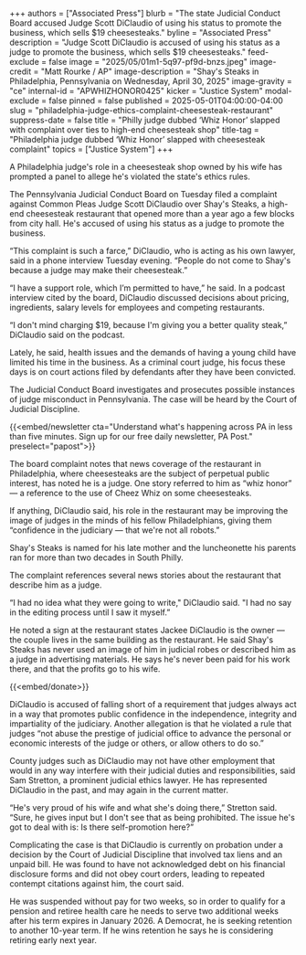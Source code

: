 +++
authors = ["Associated Press"]
blurb = "The state Judicial Conduct Board accused Judge Scott DiClaudio of using his status to promote the business, which sells $19 cheesesteaks."
byline = "Associated Press"
description = "Judge Scott DiClaudio is accused of using his status as a judge to promote the business, which sells $19 cheesesteaks."
feed-exclude = false
image = "2025/05/01m1-5q97-pf9d-bnzs.jpeg"
image-credit = "Matt Rourke / AP"
image-description = "Shay's Steaks in Philadelphia, Pennsylvania on Wednesday, April 30, 2025"
image-gravity = "ce"
internal-id = "APWHIZHONOR0425"
kicker = "Justice System"
modal-exclude = false
pinned = false
published = 2025-05-01T04:00:00-04:00
slug = "philadelphia-judge-ethics-complaint-cheesesteak-restaurant"
suppress-date = false
title = "Philly judge dubbed ‘Whiz Honor’ slapped with complaint over ties to high-end cheesesteak shop"
title-tag = "Philadelphia judge dubbed ‘Whiz Honor’ slapped with cheesesteak complaint"
topics = ["Justice System"]
+++

A Philadelphia judge&#39;s role in a cheesesteak shop owned by his wife has prompted a panel to allege he&#39;s violated the state&#39;s ethics rules.

The Pennsylvania Judicial Conduct Board on Tuesday filed a complaint against Common Pleas Judge Scott DiClaudio over Shay&#39;s Steaks, a high-end cheesesteak restaurant that opened more than a year ago a few blocks from city hall. He&#39;s accused of using his status as a judge to promote the business.

“This complaint is such a farce,” DiClaudio, who is acting as his own lawyer, said in a phone interview Tuesday evening. “People do not come to Shay&#39;s because a judge may make their cheesesteak.”

“I have a support role, which I’m permitted to have,” he said. In a podcast interview cited by the board, DiClaudio discussed decisions about pricing, ingredients, salary levels for employees and competing restaurants.

“I don&#39;t mind charging $19, because I&#39;m giving you a better quality steak,” DiClaudio said on the podcast.

Lately, he said, health issues and the demands of having a young child have limited his time in the business. As a criminal court judge, his focus these days is on court actions filed by defendants after they have been convicted.

The Judicial Conduct Board investigates and prosecutes possible instances of judge misconduct in Pennsylvania. The case will be heard by the Court of Judicial Discipline.

{{<embed/newsletter cta="Understand what&#39;s happening across PA in less than five minutes. Sign up for our free daily newsletter, PA Post." preselect="papost">}}

The board complaint notes that news coverage of the restaurant in Philadelphia, where cheesesteaks are the subject of perpetual public interest, has noted he is a judge. One story referred to him as “whiz honor” — a reference to the use of Cheez Whiz on some cheesesteaks.

If anything, DiClaudio said, his role in the restaurant may be improving the image of judges in the minds of his fellow Philadelphians, giving them “confidence in the judiciary — that we&#39;re not all robots.”

Shay&#39;s Steaks is named for his late mother and the luncheonette his parents ran for more than two decades in South Philly.

The complaint references several news stories about the restaurant that describe him as a judge.

“I had no idea what they were going to write,&#34; DiClaudio said. &#34;I had no say in the editing process until I saw it myself.”

He noted a sign at the restaurant states Jackee DiClaudio is the owner — the couple lives in the same building as the restaurant. He said Shay&#39;s Steaks has never used an image of him in judicial robes or described him as a judge in advertising materials. He says he&#39;s never been paid for his work there, and that the profits go to his wife.

{{<embed/donate>}}

DiClaudio is accused of falling short of a requirement that judges always act in a way that promotes public confidence in the independence, integrity and impartiality of the judiciary. Another allegation is that he violated a rule that judges “not abuse the prestige of judicial office to advance the personal or economic interests of the judge or others, or allow others to do so.”

County judges such as DiClaudio may not have other employment that would in any way interfere with their judicial duties and responsibilities, said Sam Stretton, a prominent judicial ethics lawyer. He has represented DiClaudio in the past, and may again in the current matter.

“He&#39;s very proud of his wife and what she&#39;s doing there,” Stretton said. “Sure, he gives input but I don&#39;t see that as being prohibited. The issue he&#39;s got to deal with is: Is there self-promotion here?”

Complicating the case is that DiClaudio is currently on probation under a decision by the Court of Judicial Discipline that involved tax liens and an unpaid bill. He was found to have not acknowledged debt on his financial disclosure forms and did not obey court orders, leading to repeated contempt citations against him, the court said.

He was suspended without pay for two weeks, so in order to qualify for a pension and retiree health care he needs to serve two additional weeks after his term expires in January 2026. A Democrat, he is seeking retention to another 10-year term. If he wins retention he says he is considering retiring early next year.<strong></strong>

